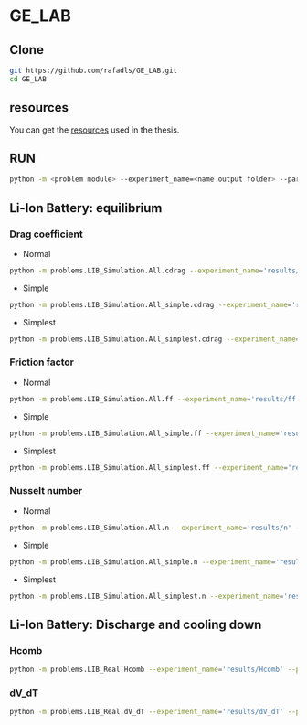 # GE_LAB

## **Clone**

```bash
git https://github.com/rafadls/GE_LAB.git
cd GE_LAB
```

## **resources**

You can get the [resources]([myLib/README.md](https://drive.google.com/file/d/1LxKXb73UsiJJiof2Gpx2r2O6wlajICQl/view?usp=sharing)) used in the thesis.

## **RUN**

```bash
python -m <problem module> --experiment_name=<name output folder> --parameters=<pareameters file> --algorithm=<GE algorithm>
```

## **Li-Ion Battery: equilibrium**
### **Drag coefficient**
* Normal
```bash
python -m problems.LIB_Simulation.All.cdrag --experiment_name='results/cdrag' --parameters='parameters/LIB_Simulation/All/cdrag.yml' --algorithm='SGE'
```
* Simple
```bash
python -m problems.LIB_Simulation.All_simple.cdrag --experiment_name='results/cdrag_simple' --parameters='parameters/LIB_Simulation/All_simple/cdrag.yml' --algorithm='SGE'
```
* Simplest
```bash
python -m problems.LIB_Simulation.All_simplest.cdrag --experiment_name='results/cdrag_simplest' --parameters='parameters/LIB_Simulation/All_simplest/cdrag.yml' --algorithm='SGE'
```

### **Friction factor**
* Normal
```bash
python -m problems.LIB_Simulation.All.ff --experiment_name='results/ff' --parameters='parameters/LIB_Simulation/All/ff.yml' --algorithm='SGE'
```
* Simple
```bash
python -m problems.LIB_Simulation.All_simple.ff --experiment_name='results/ff_simple' --parameters='parameters/LIB_Simulation/All_simple/ff.yml' --algorithm='SGE'
```
* Simplest
```bash
python -m problems.LIB_Simulation.All_simplest.ff --experiment_name='results/ff_simplest' --parameters='parameters/LIB_Simulation/All_simplest/ff.yml' --algorithm='SGE'
```

### **Nusselt number**
* Normal
```bash
python -m problems.LIB_Simulation.All.n --experiment_name='results/n' --parameters='parameters/LIB_Simulation/All/n.yml' --algorithm='SGE'
```
* Simple
```bash
python -m problems.LIB_Simulation.All_simple.n --experiment_name='results/n_simple' --parameters='parameters/LIB_Simulation/All_simple/n.yml' --algorithm='SGE'
```
* Simplest
```bash
python -m problems.LIB_Simulation.All_simplest.n --experiment_name='results/n_simplest' --parameters='parameters/LIB_Simulation/All_simplest/n.yml' --algorithm='SGE'
```

## **Li-Ion Battery: Discharge and cooling down**

### **Hcomb**

```bash
python -m problems.LIB_Real.Hcomb --experiment_name='results/Hcomb' --parameters='parameters/LIB_Real/Hcomb.yml' --algorithm='SGE'
```

### **dV_dT**

```bash
python -m problems.LIB_Real.dV_dT --experiment_name='results/dV_dT' --parameters='parameters/LIB_Real/dV_dT.yml' --algorithm='SGE'
```

